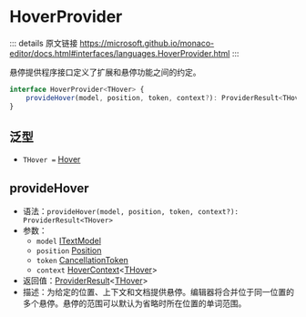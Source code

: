 # HoverProvider

<backTop />
        
::: details 原文链接
https://microsoft.github.io/monaco-editor/docs.html#interfaces/languages.HoverProvider.html
:::

悬停提供程序接口定义了扩展和悬停功能之间的约定。

```ts
interface HoverProvider<THover> {
    provideHover(model, position, token, context?): ProviderResult<THover>;
}
```

## 泛型
- `THover =` [Hover](/api/languages/Hover.md)

## provideHover
- 语法：`provideHover(model, position, token, context?): ProviderResult<THover>`
- 参数：
  - `model` [ITextModel](/api/editor/ITextModel.md)
  - `position` [Position](/api/Position.md)
  - `token` [CancellationToken](/api/CancellationToken.md)
  - `context` [HoverContext](/api/languages/HoverContext.md)<[THover](#泛型)>
- 返回值：[ProviderResult](/api/languages/ProviderResult.md)<[THover](#泛型)>
- 描述：为给定的位置、上下文和文档提供悬停。编辑器将合并位于同一位置的多个悬停。悬停的范围可以默认为省略时所在位置的单词范围。